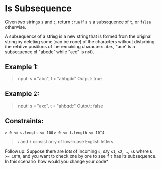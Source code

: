 # Is Subsequence

Given two strings `s` and `t`, return `true` if `s` is a subsequence of `t`, or `false` otherwise.

A subsequence of a string is a new string that is formed from the original string by deleting some (can be none) of the characters without disturbing the relative positions of the remaining characters. (i.e., "ace" is a subsequence of "abcde" while "aec" is not).



## Example 1:

> Input: s = "abc", t = "ahbgdc"
> Output: true

## Example 2:

> Input: s = "axc", t = "ahbgdc"
> Output: false


## Constraints:

`> 0 <= s.length <= 100`
`> 0 <= t.length <= 10^4`
> `s` and `t` consist only of lowercase English letters.


Follow up: Suppose there are lots of incoming `s`, say `s1`, `s2`, ..., `sk` where `k >= 10^9`, and you want to check one by one to see if `t` has its subsequence. In this scenario, how would you change your code?

